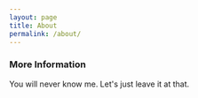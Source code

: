```yaml
---
layout: page
title: About
permalink: /about/
---
```


### More Information

You will never know me.
Let's just leave it at that.
